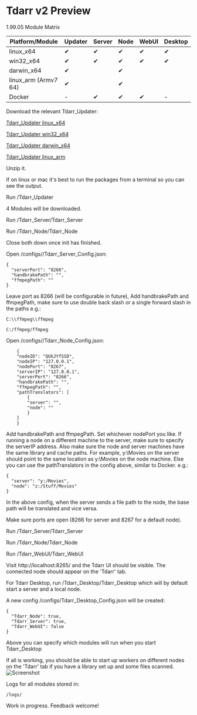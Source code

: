 # Tdarr v2 Preview

1.99.05 Module Matrix

| Platform/Module      | Updater | Server | Node | WebUI | Desktop |
|----------------------|---------|--------|------|-------|---------|
| linux_x64            | ✔       | ✔      | ✔    | ✔     | ✔       |
| win32_x64            | ✔       | ✔      | ✔    | ✔     | ✔       |
| darwin_x64           | ✔       |        | ✔    |       |         |
| linux_arm (Armv7 64) | ✔       |        | ✔    |       |         |
| Docker               | -       | ✔      | ✔    | ✔     | -       |

Download the relevant Tdarr_Updater:

<a href="https://storage.googleapis.com/tdarr/versions/1.99.05/linux_x64/Tdarr_Updater.zip" target="_blank">Tdarr_Updater linux_x64 </a>

<a href="https://storage.googleapis.com/tdarr/versions/1.99.05/win32_x64/Tdarr_Updater.zip" target="_blank">Tdarr_Updater win32_x64</a>

<a href="https://storage.googleapis.com/tdarr/versions/1.99.05/darwin_x64/Tdarr_Updater.zip" target="_blank">Tdarr_Updater darwin_x64</a>

<a href="https://storage.googleapis.com/tdarr/versions/1.99.05/linux_arm/Tdarr_Updater.zip" target="_blank">Tdarr_Updater linux_arm</a>


Unzip it.

If on linux or mac it's best to run the packages from a terminal so you can see the output. 

Run /Tdarr_Updater

4 Modules will be downloaded.

Run /Tdarr_Server/Tdarr_Server

Run /Tdarr_Node/Tdarr_Node

Close both down once init has finished.

Open /configs//Tdarr_Server_Config.json:

    {
      "serverPort": "8266",
      "handbrakePath": "",
      "ffmpegPath": ""
    }


Leave port as 8266 (will be configurable in future),
Add handbrakePath and ffmpegPath, make sure to use double back slash or a single forward slash in the paths e.g.:

    C:\\ffmpeg\\ffmpeg

    C:/ffmpeg/ffmpeg

Open /configs//Tdarr_Node_Config.json:

        {
        "nodeID": "QUkJYfSSD",
        "nodeIP": "127.0.0.1",
        "nodePort": "8267",
        "serverIP": "127.0.0.1",
        "serverPort": "8266",
        "handbrakePath": "",
        "ffmpegPath": "",
        "pathTranslators": [
            {
            "server": "",
            "node": ""
            }
        ]
        }


Add handbrakePath and ffmpegPath. Set whichever nodePort you like. If running a node on a different machine to the server,
make sure to specify the serverIP address. Also make sure the node and server machines have the same library and cache paths. For example,
y:\Movies on the server should point to the same location as y:\Movies on the node machine. Else you can use the pathTranslators
in the config above, similar to Docker. e.g.:

    {
      "server": "y:/Movies",
      "node": "z:/Stuff/Movies"
    }

In the above config, when the server sends a file path to the node, the base path will be translated and vice versa.

Make sure ports are open (8266 for server and 8267 for a default node).

Run /Tdarr_Server/Tdarr_Server

Run /Tdarr_Node/Tdarr_Node

Run /Tdarr_WebUI/Tdarr_WebUI

Visit http://localhost:8265/ and the Tdarr UI should be visible. The connected node should appear on the 'Tdarr' tab. 




For Tdarr Desktop, run /Tdarr_Desktop/Tdarr_Desktop which will by default start a server and a local node.

A new config /configs/Tdarr_Desktop_Config.json will be created:

    {
      "Tdarr_Node": true,
      "Tdarr_Server": true,
      "Tdarr_WebUI": false
    }

Above you can specify which modules will run when you start Tdarr_Desktop

If all is working, you should be able to start up workers on different nodes on the 'Tdarr' tab if you have a library set up and some files scanned.
![Screenshot](https://i.imgur.com/6ONVOre.png)

Logs for all modules stored in:

    /logs/

Work in progress. Feedback welcome!










